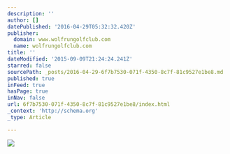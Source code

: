 ```yaml
---
description: ''
author: []
datePublished: '2016-04-29T05:32:32.420Z'
publisher:
  domain: www.wolfrungolfclub.com
  name: wolfrungolfclub.com
title: ''
dateModified: '2015-09-09T21:24:24.241Z'
starred: false
sourcePath: _posts/2016-04-29-6f7b7530-071f-4350-8c7f-81c9527e1be8.md
published: true
inFeed: true
hasPage: true
inNav: false
url: 6f7b7530-071f-4350-8c7f-81c9527e1be8/index.html
_context: 'http://schema.org'
_type: Article

---
```

![](http://d1emtizlin66vw.cloudfront.net/files/2014/02/coursePhoto2.jpg)